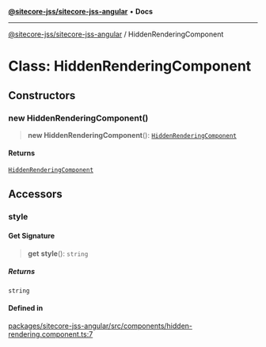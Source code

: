 [**@sitecore-jss/sitecore-jss-angular**](../README.md) • **Docs**

***

[@sitecore-jss/sitecore-jss-angular](../README.md) / HiddenRenderingComponent

# Class: HiddenRenderingComponent

## Constructors

### new HiddenRenderingComponent()

> **new HiddenRenderingComponent**(): [`HiddenRenderingComponent`](HiddenRenderingComponent.md)

#### Returns

[`HiddenRenderingComponent`](HiddenRenderingComponent.md)

## Accessors

### style

#### Get Signature

> **get** **style**(): `string`

##### Returns

`string`

#### Defined in

[packages/sitecore-jss-angular/src/components/hidden-rendering.component.ts:7](https://github.com/Sitecore/jss/blob/2c037b1db9e09367420bc13389995d0890265712/packages/sitecore-jss-angular/src/components/hidden-rendering.component.ts#L7)
